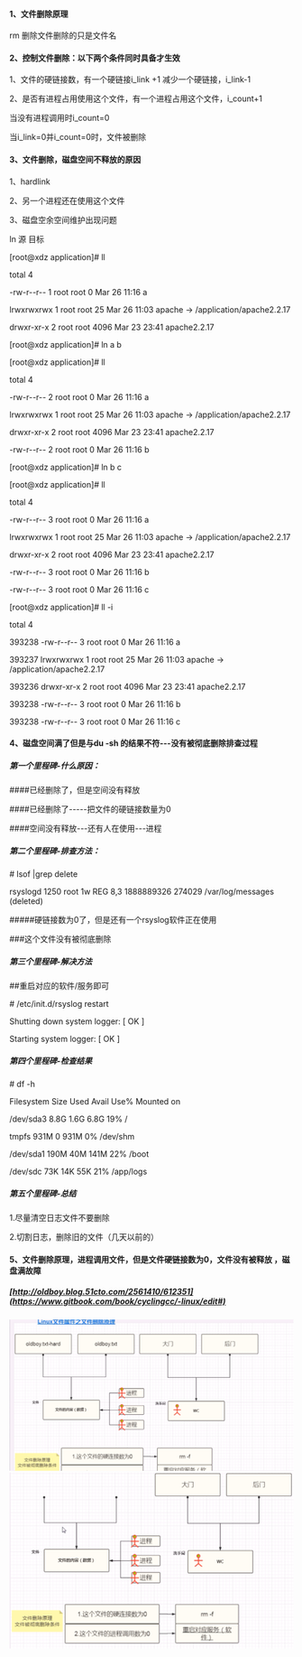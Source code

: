 #### 1、文件删除原理

rm 删除文件删除的只是文件名

#### 2、控制文件删除：以下两个条件同时具备才生效

1、文件的硬链接数，有一个硬链接i\_link +1 减少一个硬链接，i\_link-1

2、是否有进程占用使用这个文件，有一个进程占用这个文件，i\_count+1

当没有进程调用时i\_count=0

当i\_link=0并i\_count=0时，文件被删除

#### 3、文件删除，磁盘空间不释放的原因

1、hardlink

2、另一个进程还在使用这个文件

3、磁盘空余空间维护出现问题

ln 源 目标

\[root@xdz application\]\# ll

total 4

-rw-r--r-- 1 root root 0 Mar 26 11:16 a

lrwxrwxrwx 1 root root 25 Mar 26 11:03 apache -&gt; /application/apache2.2.17

drwxr-xr-x 2 root root 4096 Mar 23 23:41 apache2.2.17

\[root@xdz application\]\# ln a b

\[root@xdz application\]\# ll

total 4

-rw-r--r-- 2 root root 0 Mar 26 11:16 a

lrwxrwxrwx 1 root root 25 Mar 26 11:03 apache -&gt; /application/apache2.2.17

drwxr-xr-x 2 root root 4096 Mar 23 23:41 apache2.2.17

-rw-r--r-- 2 root root 0 Mar 26 11:16 b

\[root@xdz application\]\# ln b c

\[root@xdz application\]\# ll

total 4

-rw-r--r-- 3 root root 0 Mar 26 11:16 a

lrwxrwxrwx 1 root root 25 Mar 26 11:03 apache -&gt; /application/apache2.2.17

drwxr-xr-x 2 root root 4096 Mar 23 23:41 apache2.2.17

-rw-r--r-- 3 root root 0 Mar 26 11:16 b

-rw-r--r-- 3 root root 0 Mar 26 11:16 c

\[root@xdz application\]\# ll -i

total 4

393238 -rw-r--r-- 3 root root 0 Mar 26 11:16 a

393237 lrwxrwxrwx 1 root root 25 Mar 26 11:03 apache -&gt; /application/apache2.2.17

393236 drwxr-xr-x 2 root root 4096 Mar 23 23:41 apache2.2.17

393238 -rw-r--r-- 3 root root 0 Mar 26 11:16 b

393238 -rw-r--r-- 3 root root 0 Mar 26 11:16 c

#### 4、磁盘空间满了但是与du -sh 的结果不符---没有被彻底删除排查过程

##### 第一个里程碑-什么原因：

\#\#\#\#已经删除了，但是空间没有释放

\#\#\#\#已经删除了-----把文件的硬链接数量为0

\#\#\#\#空间没有释放---还有人在使用---进程

##### 第二个里程碑-排查方法：

\# lsof \|grep delete

rsyslogd 1250 root 1w REG 8,3 1888889326 274029 /var/log/messages \(deleted\)

\#\#\#\#\#硬链接数为0了，但是还有一个rsyslog软件正在使用

\#\#\#这个文件没有被彻底删除

##### 第三个里程碑-解决方法

\#\#重启对应的软件/服务即可

\# /etc/init.d/rsyslog restart

Shutting down system logger: \[ OK \]

Starting system logger: \[ OK \]

##### 第四个里程碑-检查结果

\# df -h

Filesystem Size Used Avail Use% Mounted on

/dev/sda3 8.8G 1.6G 6.8G 19% /

tmpfs 931M 0 931M 0% /dev/shm

/dev/sda1 190M 40M 141M 22% /boot

/dev/sdc 73K 14K 55K 21% /app/logs

##### 第五个里程碑-总结

1.尽量清空日志文件不要删除

2.切割日志，删除旧的文件（几天以前的）

#### 5、文件删除原理，进程调用文件，但是文件硬链接数为0，文件没有被释放 ，磁盘满故障

##### [http://oldboy.blog.51cto.com/2561410/612351](https://www.gitbook.com/book/cyclingcc/-linux/edit#)

##### ![](/assets/13-7.png)![](/assets/13-8.png)



